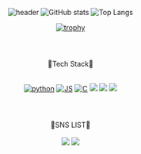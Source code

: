 <div align=center>

![header](https://capsule-render.vercel.app/api?type=waving&color=auto&height=300&section=header&text=CHAEYEONG%20&fontSize=90)
![GitHub stats](https://github-readme-stats.vercel.app/api?&descAlign=60&color=gradient&username=Leechae00&theme=buefy&show_icons=true) 
![Top Langs](https://github-readme-stats.vercel.app/api/top-langs/?username=Leechae00&layout=compact&theme=buefy)
 <br>
 
[![trophy](https://github-profile-trophy.vercel.app/?username=Leechae00)](https://github.com/ryo-ma/github-profile-trophy)

#
 
<br>
 💙Tech Stack💙
 <br><br>

[![python](https://img.shields.io/badge/Python-3776AB?style=flat-square&logo=Python&logoColor=ffffff)](https://github.com/Leechae00)
[![JS](https://img.shields.io/badge/Java-F7DF1E?style=flat-square&logo=Node.js&logoColor=black)](https://github.com/Leechae00/BOJ)
[![C](https://img.shields.io/badge/C-FABDBD?style=flat-square&logo=C&logoColor=ffffff)](https://github.com/Leechae00/HonGong_C)
<a href="https://github.com/Leechae00" target="_new"><img src="https://img.shields.io/badge/Photoshop-9999FF?style=square&logo=Adobe Photoshop&logoColor=ffffff"/></a>
<a href="https://github.com/Leechae00" target="_new"><img src="https://img.shields.io/badge/PremierePro-31A8FF?style=square&logo=Adobe Premiere Pro&logoColor=ffffff"/></a>
<a href="https://github.com/Leechae00" target="_new"><img src="https://img.shields.io/badge/After Effects-000B1D?style=square&logo=Adobe After Effects&logoColor=ffffff"/></a>

#

 <br> 💙SNS LIST💙 <br><br>
<a href="https://www.instagram.com/cxx_002" target="_new"><img src="https://img.shields.io/badge/instagram-E4405F?style=square&logo=instagram&logoColor=ffffff"/></a>
<a href="https://github.com/Leechae00" target="_new"><img src="https://img.shields.io/badge/Email-F06B66?style=square&logo=Mail.Ru&logoColor=ffffff"/></a>
</div>








<!--
![solved.ac stats](https://github-readme-solvedac.vercel.app/api/?handle=mirr0615)
**Leechae00/Leechae00** is a ✨ _special_ ✨ repository because its `README.md` (this file) appears on your GitHub profile.

Here are some ideas to get you started:

- 🔭 I’m currently working on ...
- 🌱 I’m currently learning ...
- 👯 I’m looking to collaborate on ...
- 🤔 I’m looking for help with ...
- 💬 Ask me about ...
- 📫 How to reach me: ...
- 😄 Pronouns: ...
- ⚡ Fun fact: ...
-->

